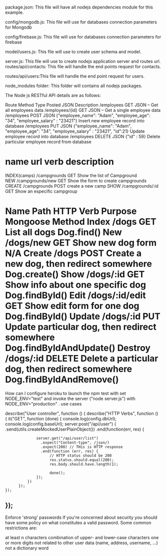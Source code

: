 package.json: This file will have all nodejs dependencies module for this example.

config/mongodb.js: This file will use for databases connection parameters for Mongodb

config/firebase.js: This file will use for databases connection parameters for firebase

model/users.js: This file will use to create user schema and model.

server.js: This file will use to create nodejs application server and routes url.
routes/api/contacts: This file will handle the end points request for contacts.

routes/api/users:This file will handle the end point request for users.

node_modules folder: This folder will contains all nodejs packages.

The Node js RESTful API details are as follows:

Route Method Type Posted JSON Description
/employees GET JSON – Get all employees data
/employees/{id} GET JSON – Get a single employee data
/employees POST JSON {"employee_name": "Adam", "employee_age": "34", "employee_salary" : "23421"} Insert new employee record into database
/employees PUT JSON {"employee_name": "Adam", "employee_age": "34", "employee_salary" : "23421", "id":21} Update employee record into database
/employees DELETE JSON {"id" : 59} Delete particular employee record from database

# name url verb description

INDEX(camps) /campgrounds GET Show the list of Campground  
NEW /campgrounds/new GET Show the form to create campgrounds  
CREATE /campgrounds POST create a new camp
SHOW /campgrounds/:id GET Show an especific campgroup

Name Path HTTP Verb Purpose Mongoose Method
Index /dogs GET List all dogs Dog.find()
New /dogs/new GET Show new dog form N/A
Create /dogs POST Create a new dog, then redirect somewhere Dog.create()
Show /dogs/:id GET Show info about one specific dog Dog.findById()
Edit /dogs/:id/edit GET Show edit form for one dog Dog.findById()
Update /dogs/:id PUT Update particular dog, then redirect somewhere Dog.findByIdAndUpdate()
Destroy /dogs/:id DELETE Delete a particular dog, then redirect somewhere Dog.findByIdAndRemove()
=============================================================================
How can I configure heroku to launch the npm test with set NODE_ENV="test" and invoke the server ("node server.js") with NODE_ENV="production" .
use cases

describe("User controller", function () {
describe("HTTP Verbs", function () {
it("GET", function (done) {
console.log(config.dbUrl);
console.log(config.baseUrl);
server.post("/api/user") {
.send(utils.createMockedUserPlainObject())
.end(function(err, res) {

                  server.get("/api/user/list")
                    .expect("Content-type", /json/)
                    .expect(200) // THis is HTTP response
                    .end(function (err, res) {
                        // HTTP status should be 200
                        res.status.should.equal(200);
                        res.body.should.have.length(1);

                        done();
                  });
              })
          });
    });

## });

Enforce 'strong' passwords
If you're concerned about security you should have some policy on what constitutes a valid password. Some common restrictions are:

at least n characters
combination of upper- and lower-case characters
one or more digits
not related to other user data (name, address, username, ...)
not a dictionary word
